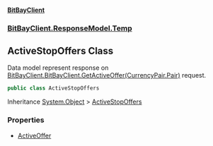 #### [BitBayClient](./index.md 'index')
### [BitBayClient.ResponseModel.Temp](./BitBayClient-ResponseModel-Temp.md 'BitBayClient.ResponseModel.Temp')
## ActiveStopOffers Class
Data model represent response on [BitBayClient.BitBayClient.GetActiveOffer(CurrencyPair.Pair)](https://docs.microsoft.com/en-us/dotnet/api/BitBayClient.BitBayClient.GetActiveOffer#BitBayClient_BitBayClient_GetActiveOffer_CurrencyPair_Pair_ 'BitBayClient.BitBayClient.GetActiveOffer(CurrencyPair.Pair)') request.  
```csharp
public class ActiveStopOffers
```
Inheritance [System.Object](https://docs.microsoft.com/en-us/dotnet/api/System.Object 'System.Object') &gt; [ActiveStopOffers](./BitBayClient-ResponseModel-Temp-ActiveStopOffers.md 'BitBayClient.ResponseModel.Temp.ActiveStopOffers')  
### Properties
- [ActiveOffer](./BitBayClient-ResponseModel-Temp-ActiveStopOffers-ActiveOffer.md 'BitBayClient.ResponseModel.Temp.ActiveStopOffers.ActiveOffer')
